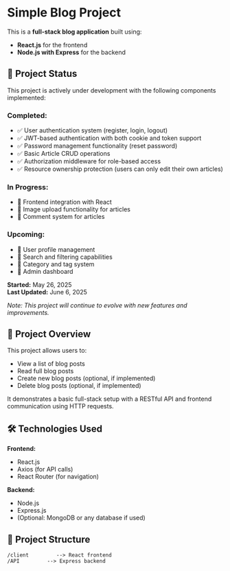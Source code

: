 # Simple Blog Project

This is a **full-stack blog application** built using:

- **React.js** for the frontend
- **Node.js with Express** for the backend

## 🚧 Project Status

This project is actively under development with the following components implemented:

### Completed:

- ✅ User authentication system (register, login, logout)
- ✅ JWT-based authentication with both cookie and token support
- ✅ Password management functionality (reset password)
- ✅ Basic Article CRUD operations
- ✅ Authorization middleware for role-based access
- ✅ Resource ownership protection (users can only edit their own articles)

### In Progress:

- 🔄 Frontend integration with React
- 🔄 Image upload functionality for articles
- 🔄 Comment system for articles

### Upcoming:

- 📅 User profile management
- 📅 Search and filtering capabilities
- 📅 Category and tag system
- 📅 Admin dashboard

**Started:** May 26, 2025  
**Last Updated:** June 6, 2025

_Note: This project will continue to evolve with new features and improvements._

## 📌 Project Overview

This project allows users to:

- View a list of blog posts
- Read full blog posts
- Create new blog posts (optional, if implemented)
- Delete blog posts (optional, if implemented)

It demonstrates a basic full-stack setup with a RESTful API and frontend communication using HTTP requests.

## 🛠 Technologies Used

**Frontend:**

- React.js
- Axios (for API calls)
- React Router (for navigation)

**Backend:**

- Node.js
- Express.js
- (Optional: MongoDB or any database if used)

## 📁 Project Structure

```
/client         --> React frontend
/API         --> Express backend
```
